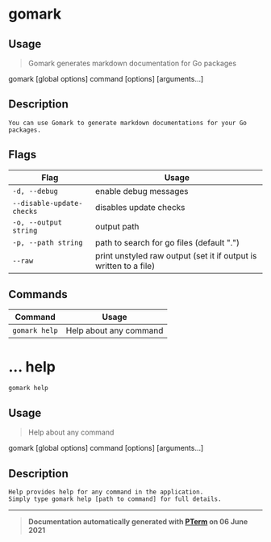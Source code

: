 # gomark

## Usage
> Gomark generates markdown documentation for Go packages

gomark [global options] command [options] [arguments...]

## Description

```
You can use Gomark to generate markdown documentations for your Go packages.
```

## Flags
|Flag|Usage|
|----|-----|
|`-d, --debug`|enable debug messages|
|`--disable-update-checks`|disables update checks|
|`-o, --output string`|output path|
|`-p, --path string`|path to search for go files (default ".")|
|`--raw`|print unstyled raw output (set it if output is written to a file)|

## Commands
|Command|Usage|
|-------|-----|
|`gomark help`|Help about any command|
# ... help
`gomark help`

## Usage
> Help about any command

gomark [global options] command [options] [arguments...]

## Description

```
Help provides help for any command in the application.
Simply type gomark help [path to command] for full details.
```


---
> **Documentation automatically generated with [PTerm](https://github.com/pterm/cli-template) on 06 June 2021**
